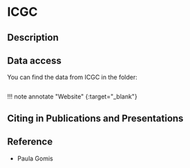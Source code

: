 # ICGC

## Description

## Data access
You can find the data from ICGC in the folder:
```bash 

```
!!! note annotate "Website" 
	[](){:target="_blank"}

## Citing in Publications and Presentations


## Reference
- Paula Gomis

